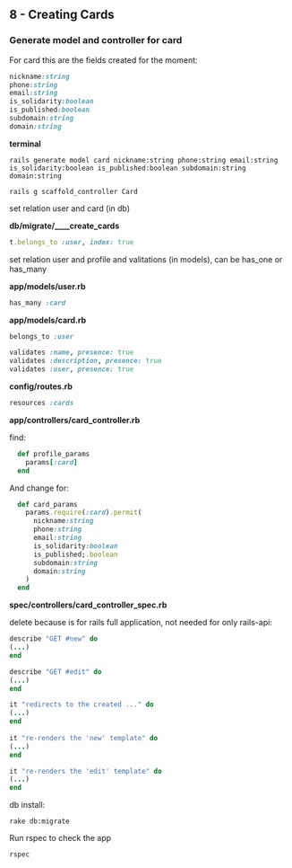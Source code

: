 ## 8 - Creating Cards

### Generate model and controller for card

For card this are the fields created for the moment:

```ruby
nickname:string
phone:string
email:string 
is_solidarity:boolean
is_published:boolean
subdomain:string    
domain:string
```

**terminal**

    rails generate model card nickname:string phone:string email:string is_solidarity:boolean is_published:boolean subdomain:string domain:string

    rails g scaffold_controller Card

set relation user and card (in db)

**db/migrate/____create_cards**

```ruby
t.belongs_to :user, index: true
```
set relation user and profile and valitations (in models), can be has_one or has_many

**app/models/user.rb**

```ruby
has_many :card
```

**app/models/card.rb**

```ruby
belongs_to :user
```

```ruby
validates :name, presence: true
validates :description, presence: true
validates :user, presence: true
```
**config/routes.rb**  

```ruby
resources :cards
```

**app/controllers/card_controller.rb**

find:

```ruby
  def profile_params
    params[:card]
  end
```

And change for:

```ruby
  def card_params
    params.require(:card).permit(
      nickname:string
      phone:string
      email:string 
      is_solidarity:boolean
      is_published;.boolean
      subdomain:string    
      domain:string
    )
  end
```

**spec/controllers/card_controller_spec.rb**

delete because is for rails full application, not needed for only rails-api:

```ruby
describe "GET #new" do
(...)
end

describe "GET #edit" do
(...)
end

it "redirects to the created ..." do
(...)
end
  
it "re-renders the 'new' template" do
(...)
end

it "re-renders the 'edit' template" do
(...)
end
```

db install:

    rake db:migrate

Run rspec to check the app

    rspec